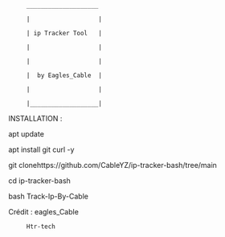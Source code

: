          ____________________

         |                   |

         | ip Tracker Tool   |

         |                   |

         |                   |

         |  by Eagles_Cable  |

         |                   |

         |___________________|

         

         

INSTALLATION :

         

apt update

apt install git curl -y

git clonehttps://github.com/CableYZ/ip-tracker-bash/tree/main

cd ip-tracker-bash

bash Track-Ip-By-Cable

Crédit : eagles_Cable

         Htr-tech





